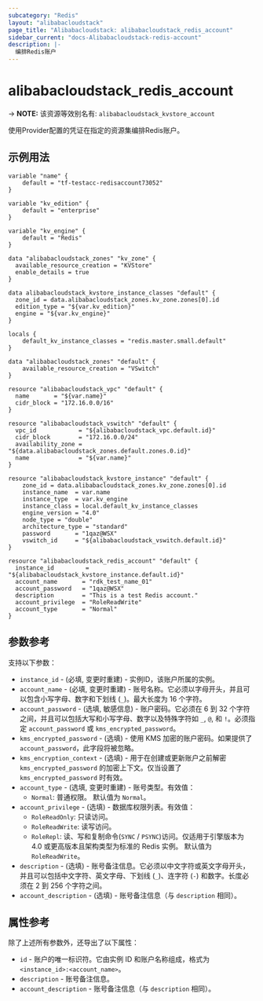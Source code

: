 ```yaml
---
subcategory: "Redis"
layout: "alibabacloudstack"
page_title: "Alibabacloudstack: alibabacloudstack_redis_account"
sidebar_current: "docs-Alibabacloudstack-redis-account"
description: |- 
  编排Redis账户
---
```


# alibabacloudstack_redis_account
-> **NOTE:** 该资源等效别名有: `alibabacloudstack_kvstore_account`

使用Provider配置的凭证在指定的资源集编排Redis账户。

## 示例用法

```hcl
variable "name" {
    default = "tf-testacc-redisaccount73052"
}

variable "kv_edition" {
    default = "enterprise"
}

variable "kv_engine" {
    default = "Redis"
}

data "alibabacloudstack_zones" "kv_zone" {
  available_resource_creation = "KVStore"
  enable_details = true
}

data alibabacloudstack_kvstore_instance_classes "default" {
  zone_id = data.alibabacloudstack_zones.kv_zone.zones[0].id
  edition_type = "${var.kv_edition}"
  engine = "${var.kv_engine}"
}

locals {
	default_kv_instance_classes = "redis.master.small.default"
}

data "alibabacloudstack_zones" "default" {
	available_resource_creation = "VSwitch"
}

resource "alibabacloudstack_vpc" "default" {
  name       = "${var.name}"
  cidr_block = "172.16.0.0/16"
}

resource "alibabacloudstack_vswitch" "default" {
  vpc_id            = "${alibabacloudstack_vpc.default.id}"
  cidr_block        = "172.16.0.0/24"
  availability_zone = "${data.alibabacloudstack_zones.default.zones.0.id}"
  name              = "${var.name}"
}

resource "alibabacloudstack_kvstore_instance" "default" {
	zone_id = data.alibabacloudstack_zones.kv_zone.zones[0].id
	instance_name  = var.name
	instance_type  = var.kv_engine
	instance_class = local.default_kv_instance_classes
	engine_version = "4.0"
	node_type = "double"
	architecture_type = "standard"
	password       = "1qaz@WSX"
	vswitch_id     = "${alibabacloudstack_vswitch.default.id}"
}

resource "alibabacloudstack_redis_account" "default" {
  instance_id         = "${alibabacloudstack_kvstore_instance.default.id}"
  account_name       = "rdk_test_name_01"
  account_password   = "1qaz@WSX"
  description        = "This is a test Redis account."
  account_privilege  = "RoleReadWrite"
  account_type       = "Normal"
}
```

## 参数参考

支持以下参数：
* `instance_id` - (必填, 变更时重建) - 实例ID，该账户所属的实例。
* `account_name` - (必填, 变更时重建) - 账号名称。它必须以字母开头，并且可以包含小写字母、数字和下划线 (`_`)。最大长度为 16 个字符。
* `account_password` - (选填, 敏感信息) - 账户密码。它必须在 6 到 32 个字符之间，并且可以包括大写和小写字母、数字以及特殊字符如 `_`, `@`, 和 `!`。必须指定 `account_password` 或 `kms_encrypted_password`。
* `kms_encrypted_password` - (选填) - 使用 KMS 加密的账户密码。如果提供了 `account_password`，此字段将被忽略。
* `kms_encryption_context` - (选填) - 用于在创建或更新账户之前解密 `kms_encrypted_password` 的加密上下文。仅当设置了 `kms_encrypted_password` 时有效。
* `account_type` - (选填, 变更时重建) - 账号类型。有效值：
  * `Normal`: 普通权限。
  默认值为 `Normal`。
* `account_privilege` - (选填) - 数据库权限列表。有效值：
  * `RoleReadOnly`: 只读访问。
  * `RoleReadWrite`: 读写访问。
  * `RoleRepl`: 读、写和复制命令(`SYNC` / `PSYNC`)访问。仅适用于引擎版本为 4.0 或更高版本且架构类型为标准的 Redis 实例。
  默认值为 `RoleReadWrite`。
* `description` - (选填) - 账号备注信息。它必须以中文字符或英文字母开头，并且可以包括中文字符、英文字母、下划线 (`_`)、连字符 (`-`) 和数字。长度必须在 2 到 256 个字符之间。
* `account_description` - (选填) - 账号备注信息（与 `description` 相同）。

## 属性参考

除了上述所有参数外，还导出了以下属性：
* `id` - 账户的唯一标识符。它由实例 ID 和账户名称组成，格式为 `<instance_id>:<account_name>`。
* `description` - 账号备注信息。
* `account_description` - 账号备注信息（与 `description` 相同）。